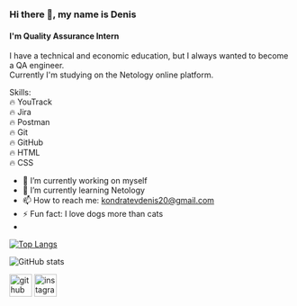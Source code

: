 ### Hi there 👋, my name is Denis
#### I'm Quality Assurance Intern
I have a technical and economic education, but I always wanted to become a QA engineer. <br/>
Сurrently I'm studying on the Netology online platform.

Skills:<br/> 
🔥 YouTrack <br/>
🔥 Jira <br/>
🔥 Postman <br/>
🔥 Git <br/>
🔥 GitHub <br/>
🔥 HTML <br/>
🔥 CSS<br/>

- 🔭 I’m currently working on myself 
- 🌱 I’m currently learning Netology 
- 📫 How to reach me: kondratevdenis20@gmail.com 
- ⚡ Fun fact: I love dogs more than cats 
- 

[![Top Langs](https://github-readme-stats.vercel.app/api/top-langs/?username=dino-4)](https://github.com/anuraghazra/github-readme-stats)

![GitHub stats](https://github-readme-stats.vercel.app/api?username=dino-4&show_icons=true)  

[<img src='https://cdn.jsdelivr.net/npm/simple-icons@3.0.1/icons/github.svg' alt='github' height='40'>](https://github.com/dino-4)  [<img src='https://cdn.jsdelivr.net/npm/simple-icons@3.0.1/icons/instagram.svg' alt='instagram' height='40'>](https://www.instagram.com/dKondratev/)  

